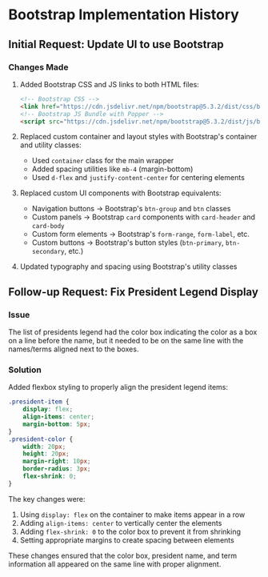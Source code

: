# Bootstrap Implementation History

## Initial Request: Update UI to use Bootstrap

### Changes Made
1. Added Bootstrap CSS and JS links to both HTML files:
   ```html
   <!-- Bootstrap CSS -->
   <link href="https://cdn.jsdelivr.net/npm/bootstrap@5.3.2/dist/css/bootstrap.min.css" rel="stylesheet">
   <!-- Bootstrap JS Bundle with Popper -->
   <script src="https://cdn.jsdelivr.net/npm/bootstrap@5.3.2/dist/js/bootstrap.bundle.min.js"></script>
   ```

2. Replaced custom container and layout styles with Bootstrap's container and utility classes:
   - Used `container` class for the main wrapper
   - Added spacing utilities like `mb-4` (margin-bottom)
   - Used `d-flex` and `justify-content-center` for centering elements

3. Replaced custom UI components with Bootstrap equivalents:
   - Navigation buttons → Bootstrap's `btn-group` and `btn` classes
   - Custom panels → Bootstrap `card` components with `card-header` and `card-body`
   - Custom form elements → Bootstrap's `form-range`, `form-label`, etc.
   - Custom buttons → Bootstrap's button styles (`btn-primary`, `btn-secondary`, etc.)

4. Updated typography and spacing using Bootstrap's utility classes

## Follow-up Request: Fix President Legend Display

### Issue
The list of presidents legend had the color box indicating the color as a box on a line before the name, but it needed to be on the same line with the names/terms aligned next to the boxes.

### Solution
Added flexbox styling to properly align the president legend items:

```css
.president-item {
    display: flex;
    align-items: center;
    margin-bottom: 5px;
}
.president-color {
    width: 20px;
    height: 20px;
    margin-right: 10px;
    border-radius: 3px;
    flex-shrink: 0;
}
```

The key changes were:
1. Using `display: flex` on the container to make items appear in a row
2. Adding `align-items: center` to vertically center the elements
3. Adding `flex-shrink: 0` to the color box to prevent it from shrinking
4. Setting appropriate margins to create spacing between elements

These changes ensured that the color box, president name, and term information all appeared on the same line with proper alignment.